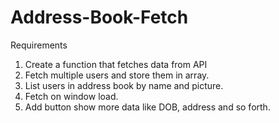 # Address-Book-Fetch
Requirements
1. Create a function that fetches data from API
2. Fetch multiple users and store them in array.
3. List users in address book by name and picture.
4. Fetch on window load.
5. Add button show more data like DOB, address and so forth.